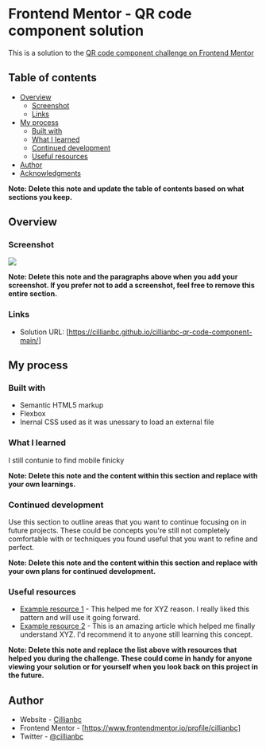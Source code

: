 # Frontend Mentor - QR code component solution

This is a solution to the [QR code component challenge on Frontend Mentor](https://www.frontendmentor.io/challenges/qr-code-component-iux_sIO_H)

## Table of contents

- [Overview](#overview)
  - [Screenshot](#screenshot)
  - [Links](#links)
- [My process](#my-process)
  - [Built with](#built-with)
  - [What I learned](#what-i-learned)
  - [Continued development](#continued-development)
  - [Useful resources](#useful-resources)
- [Author](#author)
- [Acknowledgments](#acknowledgments)

**Note: Delete this note and update the table of contents based on what sections you keep.**

## Overview

### Screenshot

![](https://share.cleanshot.com/BKHPMHpD)


**Note: Delete this note and the paragraphs above when you add your screenshot. If you prefer not to add a screenshot, feel free to remove this entire section.**

### Links

- Solution URL: [https://cillianbc.github.io/cillianbc-qr-code-component-main/]

## My process

### Built with

- Semantic HTML5 markup
- Flexbox
- Inernal CSS used as it was unessary to load an external file

### What I learned

I still contunie to find mobile finicky 



**Note: Delete this note and the content within this section and replace with your own learnings.**

### Continued development

Use this section to outline areas that you want to continue focusing on in future projects. These could be concepts you're still not completely comfortable with or techniques you found useful that you want to refine and perfect.

**Note: Delete this note and the content within this section and replace with your own plans for continued development.**

### Useful resources

- [Example resource 1](https://www.example.com) - This helped me for XYZ reason. I really liked this pattern and will use it going forward.
- [Example resource 2](https://www.example.com) - This is an amazing article which helped me finally understand XYZ. I'd recommend it to anyone still learning this concept.

**Note: Delete this note and replace the list above with resources that helped you during the challenge. These could come in handy for anyone viewing your solution or for yourself when you look back on this project in the future.**

## Author

- Website - [Cillianbc](https://www.cillianbc.com)
- Frontend Mentor - [https://www.frontendmentor.io/profile/cillianbc]
- Twitter - [@cillianbc](https://www.twitter.com/cillianbc)

